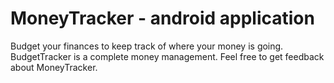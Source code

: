 # MoneyTracker - android application
Budget your finances to keep track of where your money is going. BudgetTracker is a complete money management.
Feel free to get feedback about MoneyTracker.
